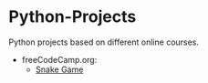# Python-Projects
 Python projects based on different online courses.
   * freeCodeCamp.org:
     * [Snake Game](https://github.com/RenatoFranconere/Python-Projects/tree/main/snake-game)

